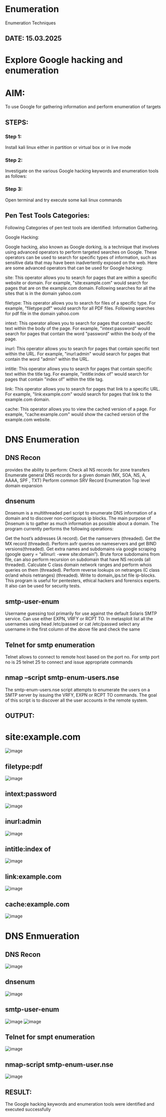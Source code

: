 # Enumeration
Enumeration Techniques

## DATE: 15.03.2025

# Explore Google hacking and enumeration 

# AIM:

To use Google for gathering information and perform enumeration of targets

## STEPS:

### Step 1:

Install kali linux either in partition or virtual box or in live mode

### Step 2:

Investigate on the various Google hacking keywords and enumeration tools as follows:


### Step 3:
Open terminal and try execute some kali linux commands

## Pen Test Tools Categories:  

Following Categories of pen test tools are identified:
Information Gathering.

Google Hacking:

Google hacking, also known as Google dorking, is a technique that involves using advanced operators to perform targeted searches on Google. These operators can be used to search for specific types of information, such as sensitive data that may have been inadvertently exposed on the web. Here are some advanced operators that can be used for Google hacking:

site: This operator allows you to search for pages that are within a specific website or domain. For example, "site:example.com" would search for pages that are on the example.com domain.
Following searches for all the sites that is in the domain yahoo.com

filetype: This operator allows you to search for files of a specific type. For example, "filetype:pdf" would search for all PDF files.
Following searches for pdf file in the domain yahoo.com



intext: This operator allows you to search for pages that contain specific text within the body of the page. For example, "intext:password" would search for pages that contain the word "password" within the body of the page.


inurl: This operator allows you to search for pages that contain specific text within the URL. For example, "inurl:admin" would search for pages that contain the word "admin" within the URL.

intitle: This operator allows you to search for pages that contain specific text within the title tag. For example, "intitle:index of" would search for pages that contain "index of" within the title tag.

link: This operator allows you to search for pages that link to a specific URL. For example, "link:example.com" would search for pages that link to the example.com domain.

cache: This operator allows you to view the cached version of a page. For example, "cache:example.com" would show the cached version of the example.com website.

 
# DNS Enumeration
## DNS Recon
provides the ability to perform:
Check all NS records for zone transfers
Enumerate general DNS records for a given domain (MX, SOA, NS, A, AAAA, SPF , TXT)
Perform common SRV Record Enumeration
Top level domain expansion

## dnsenum
Dnsenum is a multithreaded perl script to enumerate DNS information of a domain and to discover non-contiguous ip blocks. The main purpose of Dnsenum is to gather as much information as possible about a domain. The program currently performs the following operations:

Get the host’s addresses (A record).
Get the namservers (threaded).
Get the MX record (threaded).
Perform axfr queries on nameservers and get BIND versions(threaded).
Get extra names and subdomains via google scraping (google query = “allinurl: -www site:domain”).
Brute force subdomains from file, can also perform recursion on subdomain that have NS records (all threaded).
Calculate C class domain network ranges and perform whois queries on them (threaded).
Perform reverse lookups on netranges (C class or/and whois netranges) (threaded).
Write to domain_ips.txt file ip-blocks.
This program is useful for pentesters, ethical hackers and forensics experts. It also can be used for security tests.


## smtp-user-enum
Username guessing tool primarily for use against the default Solaris SMTP service. Can use either EXPN, VRFY or RCPT TO.
In metasploit list all the usernames using head /etc/passwd or cat /etc/passwd
select any username in the first column of the above file and check the same

## Telnet for smtp enumeration
Telnet allows to connect to remote host based on the port no. For smtp port no is 25
telnet <host address> 25 to connect
and issue appropriate commands

## nmap –script smtp-enum-users.nse <hostname>

The smtp-enum-users.nse script attempts to enumerate the users on a SMTP server by issuing the VRFY, EXPN or RCPT TO commands. The goal of this script is to discover all the user accounts in the remote system.

## OUTPUT:

# site:example.com
![image](https://github.com/user-attachments/assets/cf9ef203-22ff-4667-9f40-e3dda5778b3b)

## filetype:pdf
![image](https://github.com/user-attachments/assets/094048a2-dce5-4c36-9a98-743ffb25391a)

## intext:password
![image](https://github.com/user-attachments/assets/6865cada-088c-40bb-80db-7ba426e83474)

## inurl:admin
![image](https://github.com/user-attachments/assets/6c8d21f4-d798-44ae-a795-31b272050bd3)

## intitle:index of
![image](https://github.com/user-attachments/assets/7862bfbe-34e3-4b62-bb4f-90532310703a)

## link:example.com
![image](https://github.com/user-attachments/assets/626d151e-86c7-49b2-9542-24bd1d9633c3)

## cache:example.com
![image](https://github.com/user-attachments/assets/ba51f801-2a25-4015-b5e0-18fe0754fee8)

# DNS Enmueration

## DNS Recon
![image](https://github.com/user-attachments/assets/3b57fe81-0efb-459f-bb77-27b9ca1ad2f8)

## dnsenum
![image](https://github.com/user-attachments/assets/bc841a0e-d696-46bb-89d1-b98db9a993da)

## smtp-user-enum
![image](https://github.com/user-attachments/assets/f9c8acc9-5e57-4691-a72a-0da9a6e27327)
![image](https://github.com/user-attachments/assets/4f163cc4-8f35-4f89-9de6-77f22a5fa3f4)

## Telnet for smpt enumeration
![image](https://github.com/user-attachments/assets/50a6499b-e558-450b-86b6-8f124bf88903)

## nmap-script smtp-enum-user.nse
![image](https://github.com/user-attachments/assets/bc17fe39-c8e1-4f07-bcb7-3c70c0e11647)

## RESULT:
The Google hacking keywords and enumeration tools were identified and executed successfully

